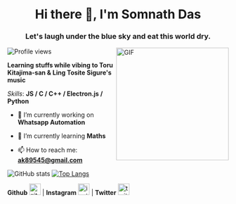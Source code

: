 <h1 align="center">Hi there 👋, I'm Somnath Das</h1>
<h3 align="center">Let's laugh under the blue sky and eat this world dry.</h3>

<img align="right" alt="GIF" height="256px" src="https://www.moshimoshi-nippon.jp/wp/wp-content/uploads/2019/03/ce2c5d872439fecd6a0eead73628db8f.jpg" />

![Profile views](https://gpvc.arturio.dev/SomnathDas)  

**Learning stuffs while vibing to Toru Kitajima-san & Ling Tosite Sigure's music**

*Skills*: **JS / C / C++ / Electron.js / Python**

- 🔭 I’m currently working on **Whatsapp Automation**

- 🌱 I’m currently learning **Maths** 

- 📫 How to reach me: **ak89545@gmail.com** 


![GitHub stats](https://github-readme-stats.vercel.app/api?username=SomnathDas&show_icons=true)  [![Top Langs](https://github-readme-stats.vercel.app/api/top-langs/?username=SomnathDas)](https://github.com/anuraghazra/github-readme-stats)

**Github** [<img src='https://cdn.jsdelivr.net/npm/simple-icons@3.0.1/icons/github.svg' alt='github' height='26'>](https://github.com/SomnathDas) | **Instagram** [<img src='https://cdn.jsdelivr.net/npm/simple-icons@3.0.1/icons/instagram.svg' alt='instagram' height='26'>](https://www.instagram.com/samurai3247/) | **Twitter** [<img src='https://cdn.jsdelivr.net/npm/simple-icons@3.0.1/icons/twitter.svg' alt='twitter' height='26'>](https://twitter.com/aksd3247)  

